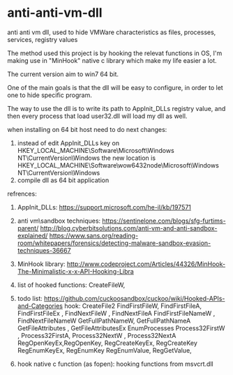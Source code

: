# anti-anti-vm-dll
anti anti vm dll, used to hide VMWare characteristics as files, processes, services, registry values 

The method used this project is by hooking the relevat functions in OS, I'm making use in "MinHook" native c library which make my life easier a lot.

The current version aim to win7 64 bit.

One of the main goals is that the dll will be easy to configure, in order to let one to hide specific program.

The way to use the dll is to write its path to AppInit_DLLs registry value, and then every process that load user32.dll will load my dll as well.

when installing on 64 bit host need to do next changes:
1. instead of edit AppInit_DLLs key on HKEY_LOCAL_MACHINE\Software\Microsoft\Windows NT\CurrentVersion\Windows
the new location is HKEY_LOCAL_MACHINE\Software\wow6432node\Microsoft\Windows NT\CurrentVersion\Windows
2. compile dll as 64 bit application


refrences:

1. AppInit_DLLs:
https://support.microsoft.com/he-il/kb/197571

2. anti vm\sandbox techniques:
https://sentinelone.com/blogs/sfg-furtims-parent/
http://blog.cyberbitsolutions.com/anti-vm-and-anti-sandbox-explained/
https://www.sans.org/reading-room/whitepapers/forensics/detecting-malware-sandbox-evasion-techniques-36667

3. MinHook library:
http://www.codeproject.com/Articles/44326/MinHook-The-Minimalistic-x-x-API-Hooking-Libra

4. list of hooked functions:
CreateFileW,

5. todo list:
https://github.com/cuckoosandbox/cuckoo/wiki/Hooked-APIs-and-Categories
hook:
CreateFile2
FindFirstFileW, FindFirstFileA, FindFirstFileEx , FindNextFileW , FindNextFileA
FindFirstFileNameW , FindNextFileNameW 
GetFullPathNameW, GetFullPathNameA
GetFileAttributes , GetFileAttributesEx
EnumProcesses
Process32FirstW , Process32FirstA, Process32NextW , Process32NextA
RegOpenKeyEx,RegOpenKey, 
RegCreateKeyEx, RegCreateKey
RegEnumKeyEx, RegEnumKey
RegEnumValue, RegGetValue, 

6. hook native c function (as fopen):
hooking functions from msvcrt.dll

